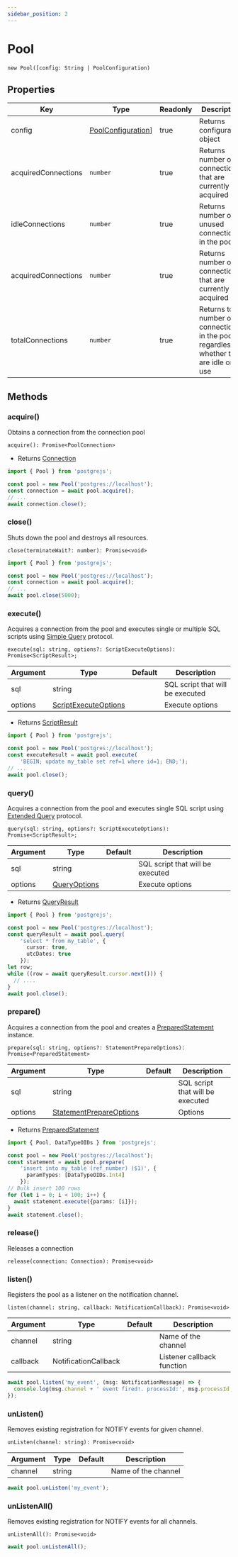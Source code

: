 ```yaml
---
sidebar_position: 2
---
```


# Pool

`new Pool([config: String | PoolConfiguration)`

## Properties

| Key                 | Type                                                   | Readonly | Description                                                                                   | 
|---------------------|--------------------------------------------------------|----------|-----------------------------------------------------------------------------------------------|
| config              | [PoolConfiguration](../interfaces/pool-configuration)] | true     | Returns configuration object                                                                  | 
| acquiredConnections | `number`                                               | true     | Returns number of connections that are currently acquired                                     | 
| idleConnections     | `number`                                               | true     | Returns number of unused connections in the pool                                              | 
| acquiredConnections | `number`                                               | true     | Returns number of connections that are currently acquired                                     | 
| totalConnections    | `number`                                               | true     | Returns total number of connections in the pool regardless of whether they are idle or in use | 

## Methods

### acquire()

Obtains a connection from the connection pool

`acquire(): Promise<PoolConnection>`

- Returns [Connection](./connection)

````ts
import { Pool } from 'postgrejs';

const pool = new Pool('postgres://localhost');
const connection = await pool.acquire();
// ...
await connection.close();
````

### close()

Shuts down the pool and destroys all resources.

`close(terminateWait?: number): Promise<void>`

````ts
import { Pool } from 'postgrejs';

const pool = new Pool('postgres://localhost');
const connection = await pool.acquire();
// ...
await pool.close(5000);
````

### execute()

Acquires a connection from the pool and executes single or multiple SQL scripts
using [Simple Query](https://www.postgresql.org/docs/current/protocol-flow.html#id-1.10.5.7.4) protocol.

`execute(sql: string, options?: ScriptExecuteOptions): Promise<ScriptResult>;`

| Argument | Type                                                         | Default | Description                      | 
|----------|--------------------------------------------------------------|---------|----------------------------------|
| sql      | string                                                       |         | SQL script that will be executed | 
| options  | [ScriptExecuteOptions](../interfaces/script-execute-options) |         | Execute options                  | 

- Returns [ScriptResult](../interfaces/script-result)

```ts
import { Pool } from 'postgrejs';

const pool = new Pool('postgres://localhost');
const executeResult = await pool.execute(
    'BEGIN; update my_table set ref=1 where id=1; END;');
// ...
await pool.close();
```

### query()

Acquires a connection from the pool and executes single SQL script
using [Extended Query](https://www.postgresql.org/docs/current/protocol-flow.html#PROTOCOL-FLOW-EXT-QUERY) protocol.

`query(sql: string, options?: ScriptExecuteOptions): Promise<ScriptResult>;`

| Argument | Type                                        | Default | Description                      | 
|----------|---------------------------------------------|---------|----------------------------------|
| sql      | string                                      |         | SQL script that will be executed | 
| options  | [QueryOptions](../interfaces/query-options) |         | Execute options                  | 

- Returns [QueryResult](../interfaces/query-result)

```ts
import { Pool } from 'postgrejs';

const pool = new Pool('postgres://localhost');
const queryResult = await pool.query(
    'select * from my_table', {
      cursor: true,
      utcDates: true
    });
let row;
while ((row = await queryResult.cursor.next())) {
  // ....
}
await pool.close();
```

### prepare()

Acquires a connection from the pool and creates a [PreparedStatement](./prepared-statement) instance.

`prepare(sql: string, options?: StatementPrepareOptions): Promise<PreparedStatement>`

| Argument | Type                                                               | Default | Description                      | 
|----------|--------------------------------------------------------------------|---------|----------------------------------|
| sql      | string                                                             |         | SQL script that will be executed | 
| options  | [StatementPrepareOptions](../interfaces/statement-prepare-options) |         | Options                          | 

- Returns [PreparedStatement](./prepared-statement)

```ts
import { Pool, DataTypeOIDs } from 'postgrejs';

const pool = new Pool('postgres://localhost');
const statement = await pool.prepare(
    'insert into my_table (ref_number) ($1)', {
      paramTypes: [DataTypeOIDs.Int4]
    });
// Bulk insert 100 rows
for (let i = 0; i < 100; i++) {
  await statement.execute({params: [i]});
}
await statement.close();
```

### release()

Releases a connection

`release(connection: Connection): Promise<void>`

### listen()

Registers the pool as a listener on the notification channel.

`listen(channel: string, callback: NotificationCallback): Promise<void>`

| Argument | Type                 | Default | Description                | 
|----------|----------------------|---------|----------------------------|
| channel  | string               |         | Name of the channel        | 
| callback | NotificationCallback |         | Listener callback function | 

```ts
await pool.listen('my_event', (msg: NotificationMessage) => {
  console.log(msg.channel + ' event fired!. processId:', msg.processId, '  payload:', msg.payload);
});
```

### unListen()

Removes existing registration for NOTIFY events for given channel.

`unListen(channel: string): Promise<void>`

| Argument | Type   | Default | Description         | 
|----------|--------|---------|---------------------|
| channel  | string |         | Name of the channel |

```ts
await pool.unListen('my_event');
```

### unListenAll()

Removes existing registration for NOTIFY events for all channels.

`unListenAll(): Promise<void>`

```ts
await pool.unListenAll();
```
